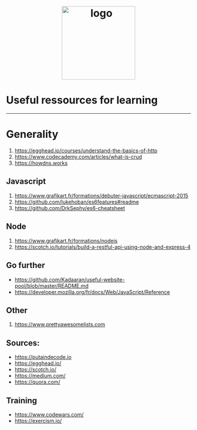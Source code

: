 <h1 align="center">
  <img src="https://bit.ly/2JI8ivt" alt="logo" width="200px">
  <br>
</h1>

# Useful ressources for learning

---
# Generality
1. https://egghead.io/courses/understand-the-basics-of-http
2. https://www.codecademy.com/articles/what-is-crud
3. https://howdns.works

## Javascript
1. https://www.grafikart.fr/formations/debuter-javascript/ecmascript-2015
2. https://github.com/lukehoban/es6features#readme
3. https://github.com/DrkSephy/es6-cheatsheet

## Node
1. https://www.grafikart.fr/formations/nodejs
2. https://scotch.io/tutorials/build-a-restful-api-using-node-and-express-4

## Go further
* https://github.com/Kadaaran/useful-website-pool/blob/master/README.md
* https://developer.mozilla.org/fr/docs/Web/JavaScript/Reference

## Other
1. https://www.prettyawesomelists.com

## Sources:
* https://putaindecode.io
* https://egghead.io/
* https://scotch.io/
* https://medium.com/
* https://quora.com/

## Training
* https://www.codewars.com/
* https://exercism.io/
